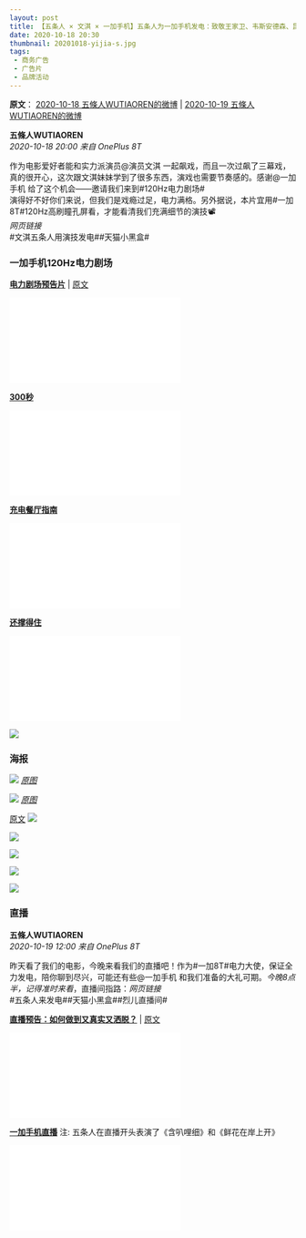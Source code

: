 ```yaml
---
layout: post
title: 【五条人 × 文淇 × 一加手机】五条人为一加手机发电：致敬王家卫、韦斯安德森、昆汀
date: 2020-10-18 20:30
thumbnail: 20201018-yijia-s.jpg
tags:
 - 商务广告
 - 广告片
 - 品牌活动
---
```


**原文**： [2020-10-18 五條人WUTIAOREN的微博](https://weibo.com/1767922590/JpN5qhdR2) \| [2020-10-19 五條人WUTIAOREN的微博](https://weibo.com/1767922590/JpTn6jzVW)

**五條人WUTIAOREN**  
*2020-10-18 20:00 来自 OnePlus 8T*

作为电影爱好者能和实力派演员@演员文淇 一起飙戏，而且一次过飙了三幕戏，真的很开心，这次跟文淇妹妹学到了很多东西，演戏也需要节奏感的。感谢@一加手机 给了这个机会——邀请我们来到#120Hz电力剧场#  
演得好不好你们来说，但我们是戏瘾过足，电力满格。另外据说，本片宜用#一加8T#120Hz高刷瞳孔屏看，才能看清我们充满细节的演技📽  
*网页链接*  
#文淇五条人用演技发电##天猫小黑盒#

### 一加手机120Hz电力剧场

[**电力剧场预告片**](https://www.bilibili.com/video/BV1jT4y1K7jB?p=35) \| [原文](https://weibo.com/3871046669/JptrL1ucG)
<div class="iframe-container"><iframe class="responsive-iframe" src="//player.bilibili.com/player.html?aid=928718110&bvid=BV1jT4y1K7jB&cid=284778536&page=35" frameborder="no" allowfullscreen="true"></iframe></div>

[**300秒**](https://www.bilibili.com/video/BV13K411A7kZ)  
<div class="iframe-container"><iframe class="responsive-iframe" src="//player.bilibili.com/player.html?aid=499966781&bvid=BV13K411A7kZ&cid=246908977&page=1" frameborder="no" allowfullscreen="true"></iframe></div>

[**充电餐厅指南**](https://www.bilibili.com/video/BV1DK4y1h7qJ)  
<div class="iframe-container"><iframe class="responsive-iframe" src="//player.bilibili.com/player.html?aid=884965972&bvid=BV1DK4y1h7qJ&cid=246910566&page=1" frameborder="no" allowfullscreen="true"></iframe></div>

[**还撑得住**](https://www.bilibili.com/video/BV1Fz4y1o7bb)
<div class="iframe-container"><iframe class="responsive-iframe" src="//player.bilibili.com/player.html?aid=584913943&bvid=BV1Fz4y1o7bb&cid=246911053&page=1" frameborder="no" allowfullscreen="true"></iframe></div>

![](http://mmbiz.qpic.cn/mmbiz/TEE21T5ibUlpZVsRA5GQofengZhG0dcljHOgD3J7SjJ7Gtn8z4Bby7ksd46rQloZ3A00vlr9dlhK5ZUKFBziba9g/640?wx_fmt=jpeg&tp=webp&wxfrom=5&wx_lazy=1&wx_co=1)

### 海报

![](https://wx4.sinaimg.cn/mw1024/004dYw4Bly1gjqz4vfk2hj60u01aux6s02.jpg)
*[原图](https://weibo.com/3871046669/JpqySBSHP)*

![](https://wx2.sinaimg.cn/mw1024/004dYw4Bgy1gjubgzzk4zj60u01auhdv02.jpg)
*[原图](https://weibo.com/3871046669/JpSYK30Zu)*

[原文](https://weibo.com/3871046669/JpJYxow7m)
![](https://wx2.sinaimg.cn/mw1024/004dYw4Bgy1gjtcssj5xbj60u01auqv702.jpg)

![](https://wx4.sinaimg.cn/mw1024/004dYw4Bgy1gjtcstv6rij60u01b67wo02.jpg)

![](https://wx3.sinaimg.cn/mw1024/004dYw4Bgy1gjtcssl8coj60u01b6x6r02.jpg)

![](https://wx4.sinaimg.cn/mw1024/004dYw4Bgy1gjtcu0eal7j60ge0pr7wh02.jpg)

![](http://mmbiz.qpic.cn/mmbiz/TEE21T5ibUlpZVsRA5GQofengZhG0dcljHOgD3J7SjJ7Gtn8z4Bby7ksd46rQloZ3A00vlr9dlhK5ZUKFBziba9g/640?wx_fmt=jpeg&tp=webp&wxfrom=5&wx_lazy=1&wx_co=1)

### 直播

**五條人WUTIAOREN**  
*2020-10-19 12:00 来自 OnePlus 8T*

昨天看了我们的电影，今晚来看我们的直播吧！作为#一加8T#电力大使，保证全力发电，陪你聊到尽兴，可能还有些@一加手机 和我们准备的大礼可期。*今晚8点半，记得准时来看*，直播间指路：*网页链接*  
#五条人来发电##天猫小黑盒##烈儿直播间# ​​​ ​​​​

[**直播预告：如何做到又真实又洒脱？**](https://www.bilibili.com/video/BV1jT4y1K7jB?p=38) \| [原文](https://weibo.com/3871046669/JpKJjncfh)
<div class="iframe-container"><iframe class="responsive-iframe" src="//player.bilibili.com/player.html?aid=928718110&bvid=BV1jT4y1K7jB&cid=284784194&page=38" frameborder="no" allowfullscreen="true"></iframe></div>

[**一加手机直播**](https://www.bilibili.com/video/BV1jT4y1K7jB?p=37)
注: 五条人在直播开头表演了《含叭哩细》和《鲜花在岸上开》
<div class="iframe-container"><iframe class="responsive-iframe" src="//player.bilibili.com/player.html?aid=928718110&bvid=BV1jT4y1K7jB&cid=286277375&page=37" frameborder="no" allowfullscreen="true"></iframe></div>




